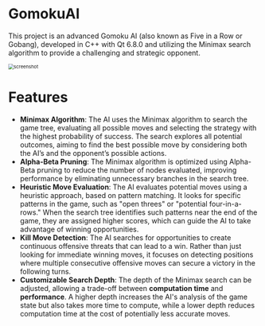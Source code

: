 # GomokuAI
This project is an advanced Gomoku AI (also known as Five in a Row or Gobang), developed in C++ with Qt 6.8.0 and utilizing the Minimax search algorithm to provide a challenging and strategic opponent.

<img src="D:\study_study_study_study_study\code\github_project\GomokuAI\images\screenshot.jpg" alt="screenshot" style="zoom: 67%;" />

# Features

- **Minimax Algorithm**: The AI uses the Minimax algorithm to search the game tree, evaluating all possible moves and selecting the strategy with the highest probability of success. The search explores all potential outcomes, aiming to find the best possible move by considering both the AI’s and the opponent’s possible actions.
- **Alpha-Beta Pruning**: The Minimax algorithm is optimized using Alpha-Beta pruning to reduce the number of nodes evaluated, improving performance by eliminating unnecessary branches in the search tree.
- **Heuristic Move Evaluation**: The AI evaluates potential moves using a heuristic approach, based on pattern matching. It looks for specific patterns in the game, such as "open threes" or "potential four-in-a-rows." When the search tree identifies such patterns near the end of the game, they are assigned higher scores, which can guide the AI to take advantage of winning opportunities.
- **Kill Move Detection**: The AI searches for opportunities to create continuous offensive threats that can lead to a win. Rather than just looking for immediate winning moves, it focuses on detecting positions where multiple consecutive offensive moves can secure a victory in the following turns.
- **Customizable Search Depth**: The depth of the Minimax search can be adjusted, allowing a trade-off between **computation time** and **performance**. A higher depth increases the AI's analysis of the game state but also takes more time to compute, while a lower depth reduces computation time at the cost of potentially less accurate moves.
